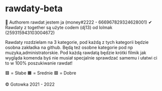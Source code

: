 # rawdaty-beta
 
 🔧 Authorem rawdat jestem ja (money#2222 - 666967829324628001)
 ✔ Rawdaty z together są użyte codem (dj13) od lolmak (259315943103004672)
 
 Rawdaty rozdzielam na 3 kategorie, pod każdą z tych kategorii będzie osobna zakładka na github. Będą też osobne kategorie pod np muzyka,administratorskie. 
 Pod każdą rawdatą będzie krótki filmik jak wygląda komenda byś nie musiał specjalnie sprawdzać samemu i ułatwi ci to w 100% poszukiwanie rawdat!
 
 🟥 = Słabe
 🟧 = Srednie
 🟩 = Dobre


 ©️ Gotowka 2021 - 2022
